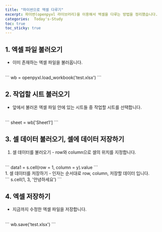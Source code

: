 ```yaml
---
title: "파이썬으로 엑셀 다루기"
excerpt: 파이썬(openpyxl 라이브러리)을 이용해서 엑셀을 다루는 방법을 정리했습니다.
categories:  Today's-Study
toc: true
toc_sticky: true
---
```


## 1. 엑셀 파일 불러오기

  - 이미 존재하는 엑셀 파일을 불러옵니다.  
<br>
  ```
  wb = openpyxl.load_workbook('test.xlsx')
  ```
<br>

## 2. 작업할 시트 불러오기

  - 앞에서 불러온 엑셀 파일 안에 있는 시트들 중 작업할 시트를 선택합니다.  
<br>
  ```
  sheet = wb['Sheet1']
  ```
<br>

## 3. 셀 데이터 불러오기, 셀에 데이터 저장하기

  1. 셀 데이터를 불러오기 
    - row와 column으로 셀의 위치를 지정합니다.
  <br>
    ```
    data1 = s.cell(row = 1, column = y).value
    ```
  <br>
  1. 셀 데이터를 저장하기
    - 인자는 순서대로 row, column, 저장할 데이터 입니다.
  <br>
    ```
    s.cell(1, 3, '안녕하세요')
    ```
  <br>

## 4. 엑셀 저장하기

  - 지금까지 수정한 엑셀 파일을 저장합니다.
<br>
  ```
  wb.save('test.xlsx')
  ```